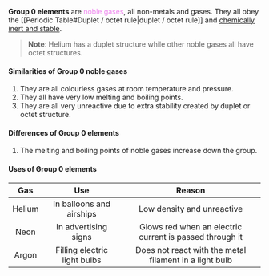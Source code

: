 **Group 0 elements** are <span style="color: violet">noble gases</span>, all non-metals and gases. They all obey the [[Periodic Table#Duplet / octet rule|duplet / octet rule]] and <u>chemically inert and stable</u>.

> **Note**:
> Helium has a duplet structure while other noble gases all have octet structures.

#### Similarities of Group 0 noble gases
1. They are all colourless gases at room temperature and pressure.
2. They all have very low melting and boiling points.
3. They are all very unreactive due to extra stability created by duplet or octet structure.

#### Differences of Group 0 elements
1. The melting and boiling points of noble gases increase down the group.

#### Uses of Group 0 elements
| Gas | Use | Reason |
| :--: | :--: | :--: |
| Helium | In balloons and airships | Low density and unreactive |
| Neon | In advertising signs | Glows red when an electric current is passed through it |
| Argon | Filling electric light bulbs | Does not react with the metal filament in a light bulb |

